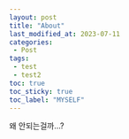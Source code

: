 ```yaml
---
layout: post
title: "About"
last_modified_at: 2023-07-11
categories:
 - Post
tags:
 - test
 - test2
toc: true
toc_sticky: true
toc_label: "MYSELF"
---
```


왜 안되는걸까...?
